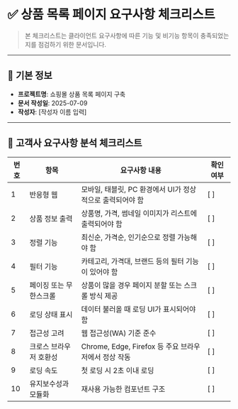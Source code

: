 # ✅ 상품 목록 페이지 요구사항 체크리스트

> 본 체크리스트는 클라이언트 요구사항에 따른 기능 및 비기능 항목이 충족되었는지를 점검하기 위한 문서입니다.

---

## 📌 기본 정보

- **프로젝트명**: 쇼핑몰 상품 목록 페이지 구축
- **문서 작성일**: 2025-07-09
- **작성자**: [작성자 이름 입력]

---

## 🧩 고객사 요구사항 분석 체크리스트

| 번호 | 항목                           | 요구사항 내용                                                | 확인 여부 |
|------|--------------------------------|-------------------------------------------------------------|------------|
| 1    | 반응형 웹                      | 모바일, 태블릿, PC 환경에서 UI가 정상적으로 출력되어야 함 | [ ]        |
| 2    | 상품 정보 출력                 | 상품명, 가격, 썸네일 이미지가 리스트에 출력되어야 함        | [ ]        |
| 3    | 정렬 기능                      | 최신순, 가격순, 인기순으로 정렬 가능해야 함                 | [ ]        |
| 4    | 필터 기능                      | 카테고리, 가격대, 브랜드 등의 필터 기능이 있어야 함         | [ ]        |
| 5    | 페이징 또는 무한스크롤         | 상품이 많을 경우 페이지 분할 또는 스크롤 방식 제공          | [ ]        |
| 6    | 로딩 상태 표시                 | 데이터 불러올 때 로딩 UI가 표시되어야 함                    | [ ]        |
| 7    | 접근성 고려                    | 웹 접근성(WA) 기준 준수                                     | [ ]        |
| 8    | 크로스 브라우저 호환성         | Chrome, Edge, Firefox 등 주요 브라우저에서 정상 작동        | [ ]        |
| 9    | 로딩 속도                      | 첫 로딩 시 2초 이내 로딩                                    | [ ]        |
| 10   | 유지보수성과 모듈화           | 재사용 가능한 컴포넌트 구조                                 | [ ]        |
